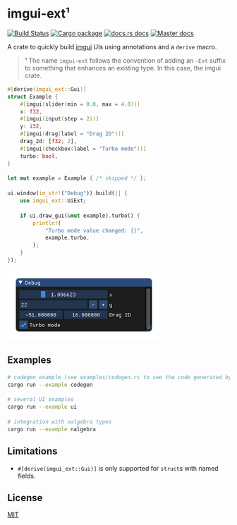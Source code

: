 # imgui-ext¹

[![Build Status](https://img.shields.io/travis/germangb/imgui-ext/master.svg?style=flat-square)](https://travis-ci.org/germangb/imgui-ext)
[![Cargo package](https://img.shields.io/crates/v/imgui-ext.svg?style=flat-square)](https://crates.io/crates/imgui-ext)
[![docs.rs docs](https://docs.rs/imgui-ext/badge.svg?style=flat-square)](https://docs.rs/imgui-ext)
[![Master docs](https://img.shields.io/badge/docs-master-blue.svg?style=flat-square)](https://germangb.github.io/imgui-ext/)


A crate to quickly build [imgui](https://github.com/Gekkio/imgui-rs) UIs using annotations and a `derive` macro.

> ¹ The name `imgui-ext` follows the convention of adding an `-Ext` suffix to something that enhances an existing type. In this case, the imgui crate.

```rust
#[derive(imgui_ext::Gui)]
struct Example {
    #[imgui(slider(min = 0.0, max = 4.0))]
    x: f32,
    #[imgui(input(step = 2))]
    y: i32,
    #[imgui(drag(label = "Drag 2D"))]
    drag_2d: [f32; 2],
    #[imgui(checkbox(label = "Turbo mode"))]
    turbo: bool,
}

let mut example = Example { /* skipped */ };

ui.window(im_str!("Debug")).build(|| {
    use imgui_ext::UiExt;
    
    if ui.draw_gui(&mut example).turbo() {
        println!(
            "Turbo mode value changed: {}",
            example.turbo,
        );
    }
});
```

![](assets/demo.png)


## Examples

```bash
# codegen example (see examples/codegen.rs to see the code generated by the macro)
cargo run --example codegen

# several UI examples
cargo run --example ui

# integration with nalgebra types
cargo run --example nalgebra
```

[result]: assets/demo.png

## Limitations

* `#[derive(imgui_ext::Gui)]` is only supported for `struct`s with named fields.

## License

[MIT](LICENSE.md)
